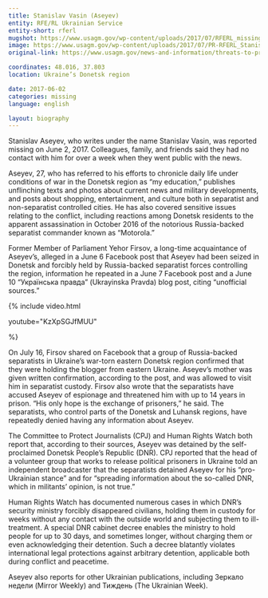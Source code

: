 ```yaml
---
title: Stanislav Vasin (Aseyev)
entity: RFE/RL Ukrainian Service
entity-short: rferl
mugshot: https://www.usagm.gov/wp-content/uploads/2017/07/RFERL_missing-journalist_Stanislav-Aseyev_profile-300x300-200x200.png
image: https://www.usagm.gov/wp-content/uploads/2017/07/PR-RFERL_Stanislav-Aseyev-missing-bg.jpg
original-link: https://www.usagm.gov/news-and-information/threats-to-press/stanislav-vasin-aseyev/

coordinates: 48.016, 37.803
location: Ukraine’s Donetsk region

date: 2017-06-02
categories: missing
language: english

layout: biography
---
```


Stanislav Aseyev, who writes under the name Stanislav Vasin, was reported missing on June 2, 2017. Colleagues, family, and friends said they had no contact with him for over a week when they went public with the news.

Aseyev, 27, who has referred to his efforts to chronicle daily life under conditions of war in the Donetsk region as “my education,” publishes unflinching texts and photos about current news and military developments, and posts about shopping, entertainment, and culture both in separatist and non-separatist controlled cities. He has also covered sensitive issues relating to the conflict, including reactions among Donetsk residents to the apparent assassination in October 2016 of the notorious Russia-backed separatist commander known as “Motorola.”

Former Member of Parliament Yehor Firsov, a long-time acquaintance of Aseyev’s, alleged in a June 6 Facebook post that Aseyev had been seized in Donetsk and forcibly held by Russia-backed separatist forces controlling the region, information he repeated in a June 7 Facebook post and a June 10 “Українська правда” (Ukrayinska Pravda) blog post, citing “unofficial sources.”






{% include video.html 

youtube="KzXpSGJfMUU"

%}



On July 16, Firsov shared on Facebook that a group of Russia-backed separatists in Ukraine’s war-torn eastern Donetsk region confirmed that they were holding the blogger from eastern Ukraine. Aseyev’s mother was given written confirmation, according to the post, and was allowed to visit him in separatist custody. Firsov also wrote that the separatists have accused Aseyev of espionage and threatened him with up to 14 years in prison. “His only hope is the exchange of prisoners,” he said. The separatists, who control parts of the Donetsk and Luhansk regions, have repeatedly denied having any information about Aseyev.

The Committee to Protect Journalists (CPJ) and Human Rights Watch both report that, according to their sources, Aseyev was detained by the self-proclaimed Donetsk People’s Republic (DNR). CPJ reported that the head of a volunteer group that works to release political prisoners in Ukraine told an independent broadcaster that the separatists detained Aseyev for his “pro-Ukrainian stance” and for “spreading information about the so-called DNR, which in militants’ opinion, is not true.”

Human Rights Watch has documented numerous cases in which DNR’s security ministry forcibly disappeared civilians, holding them in custody for weeks without any contact with the outside world and subjecting them to ill-treatment. A special DNR cabinet decree enables the ministry to hold people for up to 30 days, and sometimes longer, without charging them or even acknowledging their detention. Such a decree blatantly violates international legal protections against arbitrary detention, applicable both during conflict and peacetime.

Aseyev also reports for other Ukrainian publications, including Зеркало недели (Mirror Weekly) and Тиждень (The Ukrainian Week).
